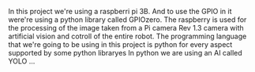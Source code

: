 In this project we're using a raspberri pi 3B. And to use the GPIO in it were're using a python library called GPIOzero.
The raspberry is used for the processing of the image taken from a Pi camera Rev 1.3  camera with artificial vision and cotroll of the entire robot.
The programming language that we're going to be using in this project is python for every aspect supported by some python libraryes
In python we are using an AI called YOLO ...
